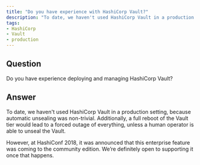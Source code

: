 ```yaml
---
title: "Do you have experience with HashiCorp Vault?"
description: "To date, we haven't used HashiCorp Vault in a production setting."
tags:
- HashiCorp
- Vault
- production
---
```


## Question

Do you have experience deploying and managing HashiCorp Vault?

## Answer

To date, we haven't used HashiCorp Vault in a production setting, because automatic unsealing was non-trivial. Additionally, a full reboot of the Vault tier would lead to a forced outage of everything, unless a human operator is able to unseal the Vault.

However, at HashiConf 2018, it was announced that this enterprise feature was coming to the community edition. We’re definitely  open to supporting it once that happens.

